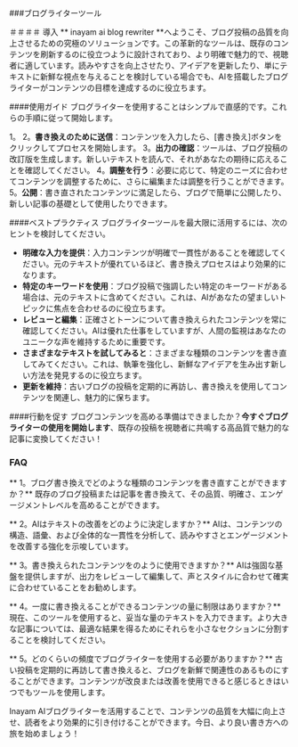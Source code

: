 ###ブログライターツール

＃＃＃＃ 導入
** inayam ai blog rewriter **へようこそ、ブログ投稿の品質を向上させるための究極のソリューションです。この革新的なツールは、既存のコンテンツを刷新するのに役立つように設計されており、より明確で魅力的で、視聴者に適しています。読みやすさを向上させたり、アイデアを更新したり、単にテキストに新鮮な視点を与えることを検討している場合でも、AIを搭載したブログライターがコンテンツの目標を達成するのに役立ちます。

####使用ガイド
ブログライターを使用することはシンプルで直感的です。これらの手順に従って開始します。

1。
2。**書き換えのために送信**：コンテンツを入力したら、[書き換え]ボタンをクリックしてプロセスを開始します。
3。**出力の確認**：ツールは、ブログ投稿の改訂版を生成します。新しいテキストを読んで、それがあなたの期待に応えることを確認してください。
4。**調整を行う**：必要に応じて、特定のニーズに合わせてコンテンツを調整するために、さらに編集または調整を行うことができます。
5。**公開**：書き直されたコンテンツに満足したら、ブログで簡単に公開したり、新しい記事の基礎として使用したりできます。

####ベストプラクティス
ブログライターツールを最大限に活用するには、次のヒントを検討してください。

-  **明確な入力を提供**：入力コンテンツが明確で一貫性があることを確認してください。元のテキストが優れているほど、書き換えプロセスはより効果的になります。
-  **特定のキーワードを使用**：ブログ投稿で強調したい特定のキーワードがある場合は、元のテキストに含めてください。これは、AIがあなたの望ましいトピックに焦点を合わせるのに役立ちます。
-  **レビューと編集**：正確さとトーンについて書き換えられたコンテンツを常に確認してください。AIは優れた仕事をしていますが、人間の監視はあなたのユニークな声を維持するために重要です。
-  **さまざまなテキストを試してみると**：さまざまな種類のコンテンツを書き直してみてください。これは、執筆を強化し、新鮮なアイデアを生み出す新しい方法を発見するのに役立ちます。
-  **更新を維持**：古いブログの投稿を定期的に再訪し、書き換えを使用してコンテンツを関連し、魅力的に保ちます。

####行動を促す
ブログコンテンツを高める準備はできましたか？**今すぐブログライターの使用を開始します**、既存の投稿を視聴者に共鳴する高品質で魅力的な記事に変換してください！

### FAQ

** 1。ブログ書き換えでどのような種類のコンテンツを書き直すことができますか？**
既存のブログ投稿または記事を書き換えて、その品質、明確さ、エンゲージメントレベルを高めることができます。

** 2。AIはテキストの改善をどのように決定しますか？**
AIは、コンテンツの構造、語彙、および全体的な一貫性を分析して、読みやすさとエンゲージメントを改善する強化を示唆しています。

** 3。書き換えられたコンテンツをのように使用できますか？**
AIは強固な基盤を提供しますが、出力をレビューして編集して、声とスタイルに合わせて確実に合わせていることをお勧めします。

** 4。一度に書き換えることができるコンテンツの量に制限はありますか？**
現在、このツールを使用すると、妥当な量のテキストを入力できます。より大きな記事については、最適な結果を得るためにそれらを小さなセクションに分割することを検討してください。

** 5。どのくらいの頻度でブログライターを使用する必要がありますか？**
古い投稿を定期的に再訪して書き換えると、ブログを新鮮で関連性のあるものにすることができます。コンテンツが改良または改善を使用できると感じるときはいつでもツールを使用します。

Inayam AIブログライターを活用することで、コンテンツの品質を大幅に向上させ、読者をより効果的に引き付けることができます。今日、より良い書き方への旅を始めましょう！